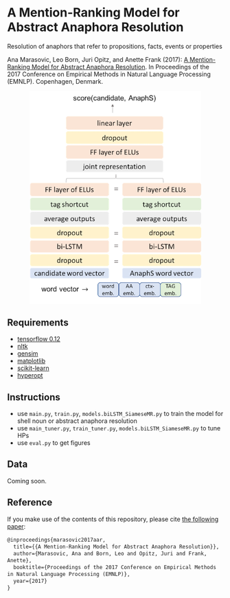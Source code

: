 # A Mention-Ranking Model for Abstract Anaphora Resolution
Resolution of anaphors that refer to propositions, facts, events or properties 

Ana Marasovic, Leo Born, Juri Opitz, and Anette Frank (2017): [A Mention-Ranking Model for Abstract Anaphora Resolution](https://arxiv.org/abs/1706.02256). In Proceedings of the 2017 Conference on Empirical Methods in Natural Language Processing (EMNLP). Copenhagen, Denmark.

<p align="center"><img src="figs/mr_lstm.png" width="400" align="middle" alt="LSTM-Siamese mention-ranking model"></p>

## Requirements

- [tensorflow 0.12](https://www.tensorflow.org/versions/r0.12/)
- [nltk](http://www.nltk.org) 
- [gensim](https://radimrehurek.com/gensim/)
- [matplotlib](https://matplotlib.org)
- [scikit-learn](http://scikit-learn.org/stable/)
- [hyperopt](https://github.com/hyperopt/hyperopt)


## Instructions

- use `main.py`, `train.py`, `models.biLSTM_SiameseMR.py` to train the model for shell noun or abstract anaphora resolution 
- use `main_tuner.py`, `train_tuner.py`, `models.biLSTM_SiameseMR.py` to tune HPs
- use `eval.py` to get figures

## Data

Coming soon. 

## Reference

If you make use of the contents of this repository, please cite [the following paper](https://arxiv.org/abs/1706.02256):

```
@inproceedings{marasovic2017aar,
  title={{A Mention-Ranking Model for Abstract Anaphora Resolution}},
  author={Marasovic, Ana and Born, Leo and Opitz, Juri and Frank, Anette},
  booktitle={Proceedings of the 2017 Conference on Empirical Methods in Natural Language Processing (EMNLP)},
  year={2017}
}
```

